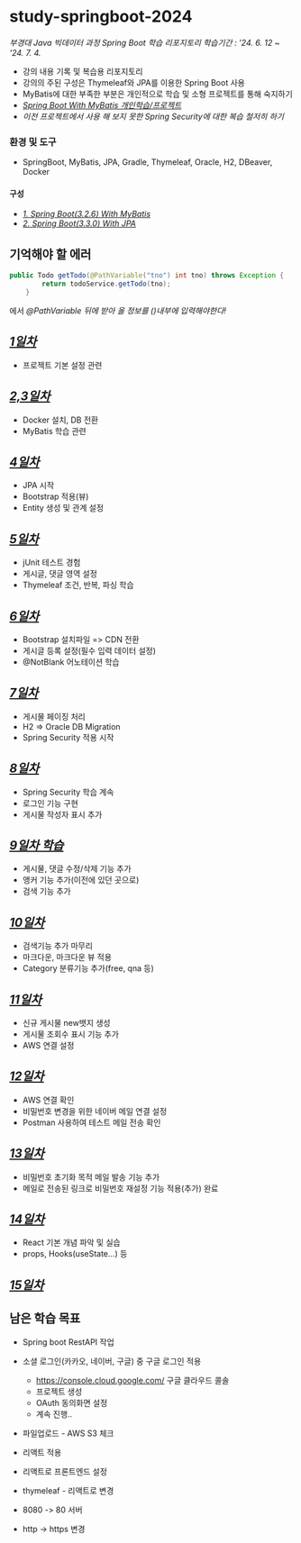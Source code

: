 # study-springboot-2024
_부경대 Java 빅데이터 과정 Spring Boot 학습 리포지토리_
_학습기간 : '24. 6. 12 ~ '24. 7. 4._

- 강의 내용 기록 및 복습용 리포지토리
- 강의의 주된 구성은 Thymeleaf와 JPA를 이용한 Spring Boot 사용
- MyBatis에 대한 부족한 부분은 개인적으로 학습 및 소형 프로젝트를 통해 숙지하기
- _[Spring Boot With MyBatis 개인학습/프로젝트](https://github.com/Koeyh/practice-SpringBoot)_
- _이전 프로젝트에서 사용 해 보지 못한 Spring Security에 대한 복습 철저히 하기_

### 환경 및 도구
- SpringBoot, MyBatis, JPA, Gradle, Thymeleaf, Oracle, H2, DBeaver, Docker

#### 구성
- _[1. Spring Boot(3.2.6) With MyBatis](https://github.com/Koeyh/study-springboot-2024/tree/main/spring02)_
- _[2. Spring Boot(3.3.0) With JPA](https://github.com/Koeyh/study-springboot-2024/tree/main/spring03/backboard)_

## 기억해야 할 에러
```java
public Todo getTodo(@PathVariable("tno") int tno) throws Exception {
        return todoService.getTodo(tno);
    }
```
에서 _@PathVariable 뒤에 받아 올 정보를 ()내부에 입력해야한다!_

## ***[1일차](https://github.com/Koeyh/study-springboot-2024/blob/main/README/Day01.md)***
- 프로젝트 기본 설정 관련

## ***[2,3일차](https://github.com/Koeyh/study-springboot-2024/blob/main/README/Day0203.md)***
- Docker 설치, DB 전환
- MyBatis 학습 관련

## ***[4일차](https://github.com/Koeyh/study-springboot-2024/blob/main/README/Day04.md)***
- JPA 시작
- Bootstrap 적용(뷰)
- Entity 생성 및 관계 설정
  
## ***[5일차](https://github.com/Koeyh/study-springboot-2024/blob/main/README/Day05.md)***
- jUnit 테스트 경험
- 게시글, 댓글 영역 설정
- Thymeleaf 조건, 반복, 파싱 학습
  
## ***[6일차](https://github.com/Koeyh/study-springboot-2024/blob/main/README/Day06.md)***
- Bootstrap 설치파일 => CDN 전환
- 게시글 등록 설정(필수 입력 데이터 설정)
- @NotBlank 어노테이션 학습

## ***[7일차](https://github.com/Koeyh/study-springboot-2024/blob/main/README/Day07.md)***
- 게시물 페이징 처리
- H2 => Oracle DB Migration
- Spring Security 적용 시작

## ***[8일차](https://github.com/Koeyh/study-springboot-2024/blob/main/README/Day08.md)***
- Spring Security 학습 계속
- 로그인 기능 구현
- 게시물 작성자 표시 추가

## ***[9일차 학습](https://github.com/Koeyh/study-springboot-2024/blob/main/README/Day09.md)***
- 게시물, 댓글 수정/삭제 기능 추가
- 앵커 기능 추가(이전에 있던 곳으로)
- 검색 기능 추가

## ***[10일차](https://github.com/Koeyh/study-springboot-2024/blob/main/README/Day10.md)***
- 검색기능 추가 마무리
- 마크다운, 마크다운 뷰 적용
- Category 분류기능 추가(free, qna 등)

## ***[11일차](https://github.com/Koeyh/study-springboot-2024/blob/main/Day11.md)***
- 신규 게시물 new뱃지 생성
- 게시물 조회수 표시 기능 추가
- AWS 연결 설정

## ***[12일차](https://github.com/Koeyh/study-springboot-2024/blob/main/README/Day12.md)***
- AWS 연결 확인
- 비밀번호 변경을 위한 네이버 메일 연결 설정
- Postman 사용하여 테스트 메일 전송 확인

## ***[13일차](https://github.com/Koeyh/study-springboot-2024/blob/main/README/Day13.md)***
- 비밀번호 초기화 목적 메일 발송 기능 추가
- 메일로 전송된 링크로 비밀번호 재설정 기능 적용(추가) 완료

## ***[14일차](https://github.com/Koeyh/study-springboot-2024/blob/main/README/Day14.md)***
- React 기본 개념 파악 및 실습
- props, Hooks(useState...) 등

## ***[15일차](https://github.com/Koeyh/study-springboot-2024/blob/main/README/Day15.md)***



## 남은 학습 목표

- Spring boot RestAPI 작업

- 소셜 로그인(카카오, 네이버, 구글) 중 구글 로그인 적용
    - https://console.cloud.google.com/ 구글 클라우드 콜솔
    - 프로젝트 생성
    - OAuth 동의화면 설정
    - 계속 진행..
- 파일업로드 - AWS S3 체크


- 리액트 적용
- 리액트로 프론트엔드 설정
- thymeleaf - 리액트로 변경

- 8080 -> 80 서버
- http -> https 변경	
